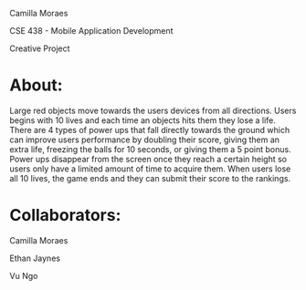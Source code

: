 Camilla Moraes

CSE 438 - Mobile Application Development

Creative Project

# About: #
Large red objects move towards the users devices from all directions. Users begins with 10 lives and each time an objects hits them they lose a life. There are 4 types of power ups that fall directly towards the ground which can improve users performance by doubling their score, giving them an extra life, freezing the balls for 10 seconds, or giving them a 5 point bonus. Power ups disappear from the screen once they reach a certain height so users only have a limited amount of time to acquire them. When users lose all 10 lives, the game ends and they can submit their score to the rankings.

# Collaborators: #
Camilla Moraes

Ethan Jaynes

Vu Ngo
